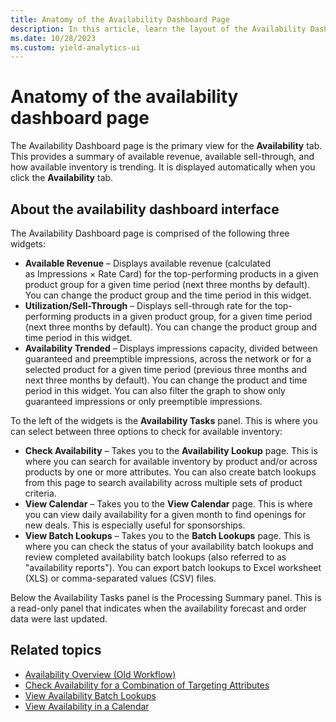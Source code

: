 ```yaml
---
title: Anatomy of the Availability Dashboard Page
description: In this article, learn the layout of the Availability Dashboard page.
ms.date: 10/28/2023
ms.custom: yield-analytics-ui
---
```


# Anatomy of the availability dashboard page

The Availability Dashboard page is the primary view for the **Availability** tab. This provides a summary of available revenue, available sell-through, and how available inventory is trending. It is displayed automatically when you click the **Availability** tab.

## About the availability dashboard interface

The Availability Dashboard page is comprised of the following three widgets:

- **Available Revenue** – Displays available revenue (calculated as Impressions × Rate Card) for the top-performing products in a given product group for a given time period (next three months by default). You can change the product group and the time period in this widget.
- **Utilization/Sell-Through** – Displays sell-through rate for the top-performing products in a given product group, for a given time period (next three months by default). You can change the product group and time period in this widget.
- **Availability Trended** – Displays impressions capacity, divided between guaranteed and preemptible impressions, across the network or for a selected product for a given time period (previous three months and next three months by default). You can change the product and time period in this widget. You can also filter the graph to show only guaranteed impressions or only preemptible impressions.

To the left of the widgets is the **Availability Tasks** panel. This is where you can select between three options to check for available inventory:

- **Check Availability** – Takes you to the **Availability Lookup** page. This is where you can search for available inventory by product and/or across products by one or more attributes. You can also create batch lookups from this page to search availability across multiple sets of product criteria.
- **View Calendar** – Takes you to the **View Calendar** page. This is where you can view daily availability for a given month to find openings for new deals. This is especially useful for sponsorships.
- **View Batch Lookups** – Takes you to the **Batch Lookups** page. This is where you can check the status of your availability batch lookups and review completed availability batch lookups (also referred to as "availability reports"). You can export batch lookups to Excel worksheet (XLS) or comma-separated values (CSV) files.

Below the Availability Tasks panel is the Processing Summary panel. This is a read-only panel that indicates when the availability forecast and order data were last updated.

## Related topics

- [Availability Overview (Old Workflow)](availability-overview-old-workflow.md)
- [Check Availability for a Combination of Targeting Attributes](check-availability-for-a-combination-of-targeting-attributes.md)
- [View Availability Batch Lookups](view-availability-batch-lookups.md)
- [View Availability in a Calendar](view-availability-in-a-calendar.md)
